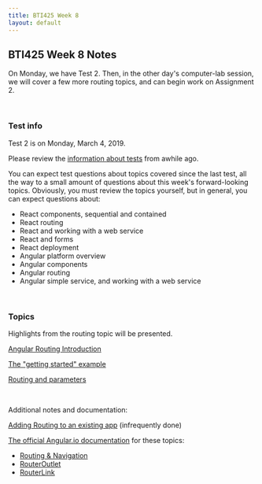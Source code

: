 ```yaml
---
title: BTI425 Week 8
layout: default
---
```


## BTI425 Week 8 Notes

On Monday, we have Test 2. Then, in the other day's computer-lab session, we will cover a few more routing topics, and can begin work on Assignment 2. 

<br>

### Test info

Test 2 is on Monday, March 4, 2019. 

Please review the [information about tests](https://bti425.ca/notes/week04#test-info) from awhile ago. 

You can expect test questions about topics covered since the last test, all the way to a small amount of questions about this week's forward-looking topics. Obviously, you must review the topics yourself, but in general, you can expect questions about:
* React components, sequential and contained 
* React routing 
* React and working with a web service 
* React and forms 
* React deployment 
* Angular platform overview
* Angular components
* Angular routing 
* Angular simple service, and working with a web service 

<br>

### Topics

Highlights from the routing topic will be presented. 

[Angular Routing Introduction](angular-routing-intro)

[The "getting started" example](angular-routing-example)

[Routing and parameters](angular-routing-parameters)

<br> 

Additional notes and documentation:

[Adding Routing to an existing app](angular-routing-existing-app) (infrequently done)

[The official Angular.io documentation](https://angular.io/docs) for these topics:
* [Routing & Navigation](https://angular.io/guide/router)
* [RouterOutlet](https://angular.io/api/router/RouterOutlet)
* [RouterLink](https://angular.io/api/router/RouterLink)

<br>
